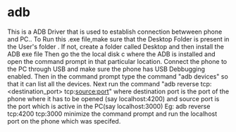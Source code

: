 # adb
This is a ADB Driver that is used to establish connection betwween phone and PC..
To Run this .exe file,make sure that the Desktop Folder is present in the User's folder . If not, create a folder called Desktop and then install the ADB exe file
Then go the the local disk c where the ADB is installed and open the command prompt in that  particular location.
Connect the phone to the PC through USB and make sure the phone has USB Debbugging enabled.
Then in the command prompt type the command "adb devices" so that it can list all the devices.
Next run the command  "adb reverse tcp:<destination_port> tcp:<source:port>" where destination port is the port of the phone where it has to be opened (say localhost:4200)
and source port is the port which is active in the PC(say localhost:3000)
Eg: adb reverse tcp:4200 tcp:3000
minimize the command prompt and run the localhost port on the phone which was specifed.
